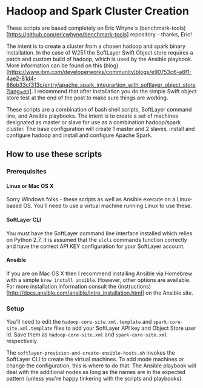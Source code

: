 # Hadoop and Spark Cluster Creation #

These scripts are based completely on Eric Whyne's (benchmark-tools)[https://github.com/ericwhyne/benchmark-tools] repository - thanks, Eric!

The intent is to create a cluster from a chosen hadoop and spark binary installation. In the case of W251 the SoftLayer Swift Object store requires a patch and custom build of hadoop, which is used by the Ansible playbook. More information can be found on this (blog)[https://www.ibm.com/developerworks/community/blogs/e90753c6-a6f1-4ae2-81d4-86eb33cf313c/entry/apache_spark_integrartion_with_softlayer_object_store?lang=en]. I recommend that after installation you do the simple Swift object store test at the end of the post to make sure things are working.

These scripts are a combination of bash shell scripts, SoftLayer command line, and Ansible playbooks. The intent is to create a set of machines designated as master or slave for use as a combination hadoop/spark cluster. The base configuration will create 1 master and 2 slaves, install and configure hadoop and install and configure Apache Spark.

## How to use these scripts ##
### Prerequisites ###
#### Linux or Mac OS X ####
Sorry Windows folks - these scripts as well as Ansible execute on a Linux-based OS. You'll need to use a virtual machine running Linux to use these.

#### SoftLayer CLI ####
You must have the SoftLayer command line interface installed which relies on Python 2.7. It is assumed that the `slcli` commands function correctly and have the correct API KEY configuration for your SoftLayer account.

#### Ansible ####
If you are on Mac OS X then I recommend installing Ansible via Homebrew with a simple `brew install ansible`. However, other options are available. For more installation information consult the (instructions)[http://docs.ansible.com/ansible/intro_installation.html] on the Ansible site.

### Setup ###
You'll need to edit the `hadoop-core-site.xml.template` and `spark-core-site.xml.template` files to add your SoftLayer API key and Object Store user id. Save them as `hadoop-core-site.xml` and `spark-core-site.xml` respectively.

The `softlayer-provision-and-create-ansible-hosts.sh` invokes the SoftLayer CLI to create the virtual machines. To add mode machines or change the configuration, this is where to do that. The Ansible playbook will deal with the additional nodes as long as the names are in the expected pattern (unless you're happy tinkering with the scripts and playbooks).
